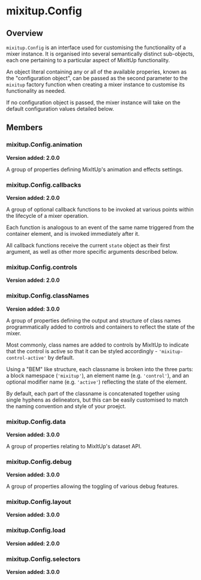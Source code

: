 # mixitup.Config

## Overview

`mixitup.Config` is an interface used for customising the functionality of a
mixer instance. It is organised into several semantically distinct sub-objects,
each one pertaining to a particular aspect of MixItUp functionality.

An object literal containing any or all of the available properies,
known as the "configuration object", can be passed as the second parameter to
the `mixitup` factory function when creating a mixer instance to customise its
functionality as needed.

If no configuration object is passed, the mixer instance will take on the default
configuration values detailed below.


## Members

### <a id="mixitup.Config.animation">mixitup.Config.animation</a>

**Version added: 2.0.0**



A group of properties defining MixItUp's animation and effects settings.




### <a id="mixitup.Config.callbacks">mixitup.Config.callbacks</a>

**Version added: 2.0.0**



A group of optional callback functions to be invoked at various
points within the lifecycle of a mixer operation.

Each function is analogous to an event of the same name triggered from the
container element, and is invoked immediately after it.

All callback functions receive the current `state` object as their first
argument, as well as other more specific arguments described below.




### <a id="mixitup.Config.controls">mixitup.Config.controls</a>

**Version added: 2.0.0**








### <a id="mixitup.Config.classNames">mixitup.Config.classNames</a>

**Version added: 3.0.0**



A group of properties defining the output and structure of class names programmatically
added to controls and containers to reflect the state of the mixer.

Most commonly, class names are added to controls by MixItUp to indicate that
the control is active so that it can be styled accordingly - `'mixitup-control-active'` by default.

Using a "BEM" like structure, each classname is broken into the three parts:
a block namespace (`'mixitup'`), an element name (e.g. `'control'`), and an optional modifier
name (e.g. `'active'`) reflecting the state of the element.

By default, each part of the classname is concatenated together using single hyphens as
delineators, but this can be easily customised to match the naming convention and style of
your proejct.




### <a id="mixitup.Config.data">mixitup.Config.data</a>

**Version added: 3.0.0**



A group of properties relating to MixItUp's dataset API.




### <a id="mixitup.Config.debug">mixitup.Config.debug</a>

**Version added: 3.0.0**



A group of properties allowing the toggling of various debug features.




### <a id="mixitup.Config.layout">mixitup.Config.layout</a>

**Version added: 3.0.0**








### <a id="mixitup.Config.load">mixitup.Config.load</a>

**Version added: 2.0.0**








### <a id="mixitup.Config.selectors">mixitup.Config.selectors</a>

**Version added: 3.0.0**








